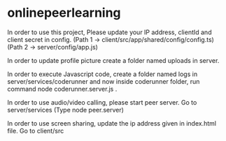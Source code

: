 # onlinepeerlearning


In order to use this project, Please update your IP address, clientId and client secret in config.
(Path 1 -> client/src/app/shared/config/config.ts)
(Path 2 -> server/config/app.js)

In order to update profile picture create a folder named uploads in server.

In order to execute Javascript code, create a folder named logs in server/services/coderunner and now inside coderunner folder, run command node coderunner.server.js .

In order to use audio/video calling, please start peer server. Go to server/services (Type node peer.server)

In order to use screen sharing, update the ip address given in index.html file. Go to client/src 